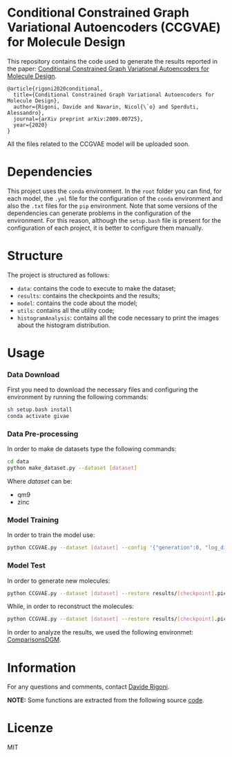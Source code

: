 # Conditional Constrained Graph Variational Autoencoders (CCGVAE) for Molecule Design
This repository contains the code used to generate the results reported in the paper: [Conditional Constrained Graph Variational Autoencoders for Molecule Design](https://arxiv.org/abs/2009.00725).

```
@article{rigoni2020conditional,
  title={Conditional Constrained Graph Variational Autoencoders for Molecule Design},
  author={Rigoni, Davide and Navarin, Nicol{\`o} and Sperduti, Alessandro},
  journal={arXiv preprint arXiv:2009.00725},
  year={2020}
}
```

All the files related to the CCGVAE model will be uploaded soon.

# Dependencies
This project uses the `conda` environment.
In the `root` folder you can find, for each model, the `.yml` file for the configuration of the `conda` environment and also the `.txt` files for the `pip` environment. 
Note that some versions of the dependencies can generate problems in the configuration of the environment. For this reason, although the `setup.bash` file is present for the configuration of each project, it is better to configure them manually.

# Structure
The project is structured as follows: 
* `data`: contains the code to execute to make the dataset;
* `results`: contains the checkpoints and the results;
* `model`: contains the code about the model;
* `utils`: contains all the utility code;
* `histogramAnalysis`: contains all the code necessary to print the images about the histogram distribution.

# Usage
### Data Download
First you need to download the necessary files and configuring the environment by running the following commands:
```bash
sh setup.bash install
conda activate givae
```

### Data Pre-processing
In order to make de datasets type the following commands:
```bash
cd data
python make_dataset.py --dataset [dataset]
```
Where _dataset_ can be:
* qm9
* zinc


### Model Training
In order to train the model use:
```bash
python CCGVAE.py --dataset [dataset] --config '{"generation":0, "log_dir":"./results", "use_mask":false}'
```

### Model Test
In order to generate new molecules:
```bash
python CCGVAE.py --dataset [dataset] --restore results/[checkpoint].pickle --config '{"generation":1, "log_dir":"./results", "use_mask":false}'
```

While, in order to reconstruct the molecules:
```bash
python CCGVAE.py --dataset [dataset] --restore results/[checkpoint].pickle --config '{"generation":2, "log_dir":"./results", "use_mask":true}'
```

In order to analyze the results, we used the following environmet: [ComparisonsDGM](https://github.com/drigoni/ComparisonsDGM).

# Information
For any questions and comments, contact [Davide Rigoni](mailto:davide.rigoni.2@phd.unipd.it).

**NOTE:** Some functions are extracted from the following source [code](https://github.com/microsoft/constrained-graph-variational-autoencoder).

# Licenze
MIT

